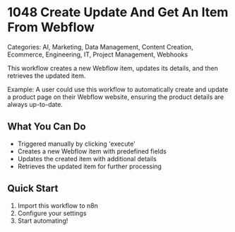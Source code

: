 # 1048 Create Update And Get An Item From Webflow

Categories: AI, Marketing, Data Management, Content Creation, Ecommerce, Engineering, IT, Project Management, Webhooks

This workflow creates a new Webflow item, updates its details, and then retrieves the updated item.

Example: A user could use this workflow to automatically create and update a product page on their Webflow website, ensuring the product details are always up-to-date.

## What You Can Do
- Triggered manually by clicking 'execute'
- Creates a new Webflow item with predefined fields
- Updates the created item with additional details
- Retrieves the updated item for further processing

## Quick Start
1. Import this workflow to n8n
2. Configure your settings
3. Start automating!


